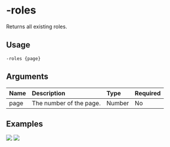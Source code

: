 # -roles
Returns all existing roles.

## Usage
```
-roles {page}
```

## Arguments
Name | Description | Type | Required
:-- | :-- | :-- | :--
page | The number of the page. | Number | No

## Examples 
![](https://user-images.githubusercontent.com/111157596/234335856-9e8a7a46-e094-446c-9e89-57a1996c7fb1.png)
![](https://user-images.githubusercontent.com/111157596/234335894-ad09eaa0-e716-4961-98d6-dab48f0992f9.png)
